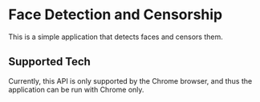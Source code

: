# Face Detection and Censorship
This is a simple application that detects faces and censors them.

## Supported Tech
Currently, this API is only supported by the Chrome browser, and thus the application can be run with Chrome only.
